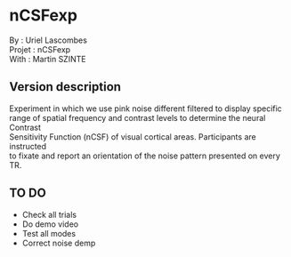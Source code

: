 # nCSFexp
By :      Uriel Lascombes<br/>
Projet :  nCSFexp<br/>
With :    Martin SZINTE

## Version description
Experiment in which we use pink noise different filtered to display specific <br/>
range of spatial frequency and contrast levels to determine the neural Contrast <br/>
Sensitivity Function (nCSF) of visual cortical areas. Participants are instructed<br/>
to fixate and report an orientation of the noise pattern presented on every TR.

## TO DO 
- Check all trials
- Do demo video
- Test all modes
- Correct noise demp